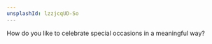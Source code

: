 ```yaml
---
unsplashId: lzzjcqUD-So
---
```


How do you like to celebrate special occasions in a meaningful way?

